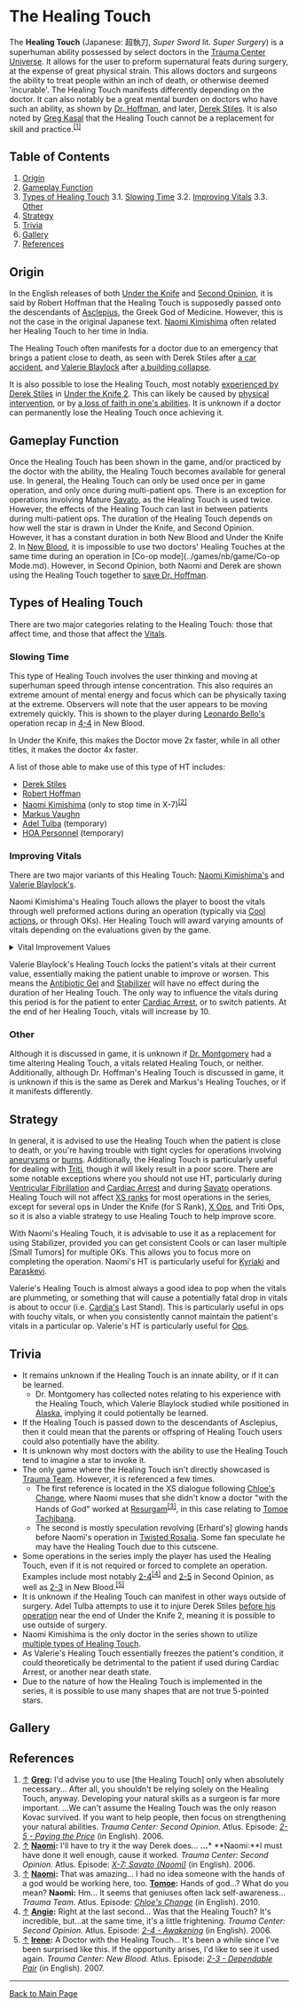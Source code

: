 # The Healing Touch

The **Healing Touch** (Japanese: 超執刀, *Super Sword* lit. *Super Surgery*) is a superhuman ability possessed by select doctors in the [Trauma Center Universe](Trauma_Center_Universe.md). It allows for the user to preform supernatural feats during surgery, at the expense of great physical strain. This allows doctors and surgeons the ability to treat people within an inch of death, or otherwise deemed 'incurable'. The Healing Touch manifests differently depending on the doctor. It can also notably be a great mental burden on doctors who have such an ability, as shown by [Dr. Hoffman](../games/so/characters/Robert_Hoffman.md), and later, [Derek Stiles](../games/so/characters/Derek_Stiles.md). It is also noted by [Greg Kasal](../games/so/characters/Greg_Kasal.md) that the Healing Touch cannot be a replacement for skill and practice.<sup><a id="cite_ref_1"></a>[[1]](#cite_note-1)</sup>

## Table of Contents
1. [Origin](#Origin)
2. [Gameplay Function](#Gameplay_Function)
3. [Types of Healing Touch](#Types_of_Healing_Touch)
	3.1. [Slowing Time](#Slowing_Time)
	3.2. [Improving Vitals](#Improving_Vitals)
	3.3. [Other](#Other)
4. [Strategy](#Strategy)
5. [Trivia](#Trivia)
6. [Gallery](#Gallery)
7. [References](#References)

## <a id="Origin"></a>Origin 

In the English releases of both [Under the Knife](../games/UTK.md) and [Second Opinion](../games/so/SO.md), it is said by Robert Hoffman that the Healing Touch is supposedly passed onto the descendants of [Asclepius](https://en.wikipedia.org/wiki/Asclepius), the Greek God of Medicine. However, this is not the case in the original Japanese text. [Naomi Kimishima](../games/so/characters/Naomi_Kimishima.md) often related her Healing Touch to her time in India.

The Healing Touch often manifests for a doctor due to an emergency that brings a patient close to death, as seen with Derek Stiles after [a car accident](../games/so/episodes/1_8.md), and [Valerie Blaylock](../games/nb/characters/Valerie_Blaylock.md) after [a building collapse](../games/nb/episodes/1_6.md). 

It is also possible to lose the Healing Touch, most notably [experienced by Derek Stiles](../games/utk2/episodes/4_2.md) in [Under the Knife 2](../games/utk2/UTK2.md). This can likely be caused by [physical intervention](../games/utk2/episodes/3_3.md), or by [a loss of faith in one's abilities](../games/utk2/episodes/3_7.md). It is unknown if a doctor can permanently lose the Healing Touch once achieving it.

## <a id="Gameplay_Function"></a>Gameplay Function

Once the Healing Touch has been shown in the game, and/or practiced by the doctor with the ability, the Healing Touch becomes available for general use. In general, the Healing Touch can only be used once per in game operation, and only once during multi-patient ops. There is an exception for operations involving Mature [Savato](../diseases/GUILT/Savato.md), as the Healing Touch is used twice. However, the effects of the Healing Touch can last in between patients during multi-patient ops. The duration of the Healing Touch depends on how well the star is drawn in Under the Knife, and Second Opinion. However, it has a constant duration in both New Blood and Under the Knife 2. <!--It typically lasts around ?? seconds.--> In [New Blood](../games/nb/New_Blood.md), it is impossible to use two doctors' Healing Touches at the same time during an operation in [Co-op mode](../games/nb/game/Co-op Mode.md). However, in Second Opinion, both Naomi and Derek are shown using the Healing Touch together to [save Dr. Hoffman](../games/so/episodes/6_8.md).

## <a id="Types_of_Healing_Touch"></a>Types of Healing Touch

There are two major categories relating to the Healing Touch: those that affect time, and those that affect the [Vitals](mechanics/Vitals.md).

### <a id="Slowing_Time"></a>Slowing Time

This type of Healing Touch involves the user thinking and moving at superhuman speed through intense concentration. This also requires an extreme amount of mental energy and focus which can be physically taxing at the extreme. Observers will note that the user appears to be moving extremely quickly. This is shown to the player during [Leonardo Bello's](../games/nb/characters/Leonardo_Bello.md) operation recap in [4-4](../games/nb/episodes/4_4.md) in New Blood.

In Under the Knife, this makes the Doctor move 2x faster, while in all other titles, it makes the doctor 4x faster.

A list of those able to make use of this type of HT includes:
* [Derek Stiles](../games/so/characters/Derek_Stiles.md)
* [Robert Hoffman](../games/so/characters/Robert_Hoffman.md)
* [Naomi Kimishima](../games/so/characters/Naomi_Kimishima.md) (only to stop time in X-7)<sup><a id="cite_ref_2"></a>[[2]](#cite_note-2)</sup>
* [Markus Vaughn](../games/nb/characters/Markus_Vaughn.md)
* [Adel Tulba](../utk2/characters/Adel_Tulba.md) (temporary)
* [HOA Personnel](../utk2/characters/HOA_Personnel) (temporary)

### <a id="Improving_Vitals"></a>Improving Vitals

There are two major variants of this Healing Touch: [Naomi Kimishima's](../games/so/characters/Naomi_Kimishima.md) and [Valerie Blaylock's](../games/nb/characters/Valerie_Blaylock.md).

Naomi Kimishima's Healing Touch allows the player to boost the vitals through well preformed actions during an operation (typically via [Cool actions](mechanics/score.md), or through OKs). Her Healing Touch will award varying amounts of vitals depending on the evaluations given by the game.

<details markdown="1">

<summary>Vital Improvement Values</summary>

| | Easy | Normal | Hard | Extreme |
| --- | --- | --- | --- | --- |
| Cool | | | | |
| Good | | | | |
| OK | | | | | 
| Bad | | | | |
| Defeat | | | | |

<!-- finish this table -->

</details>

Valerie Blaylock's Healing Touch locks the patient's vitals at their current value, essentially making the patient unable to improve or worsen. This means the [Antibiotic Gel](tools/Antibiotic_Gel.md) and [Stabilizer](tools/Syringe.md) will have no effect during the duration of her Healing Touch. The only way to influence the vitals during this period is for the patient to enter [Cardiac Arrest](../diseases/general/Cardiac_Arrest.md), or to switch patients. At the end of her Healing Touch, vitals will increase by 10.

### <a id="Other"></a>Other

Although it is discussed in game, it is unknown if [Dr. Montgomery](../games/nb/characters/Dr._Montgomery.md) had a time altering Healing Touch, a vitals related Healing Touch, or neither. Additionally, although Dr. Hoffman's Healing Touch is discussed in game, it is unknown if this is the same as Derek and Markus's Healing Touches, or if it manifests differently.

## <a id="Strategy"></a>Strategy

In general, it is advised to use the Healing Touch when the patient is close to death, or you're having trouble with tight cycles for operations involving [aneurysms](../diseases/general/Aneurysm.md) or [burns](../diseases/general/Burn.md). Additionally, the Healing Touch is particularly useful for dealing with [Triti](../diseases/GUILT/Triti.md), though it will likely result in a poor score. There are some notable exceptions where you should not use HT, particularly during [Ventricular Fibrillation](../diseases/general/Ventricular_Fibrillation.md) and [Cardiac Arrest](../diseases/general/Cardiac_Arrest.md) and during [Savato](../diseases/GUILT/Savato.md) operations. Healing Touch will not affect [XS ranks](mechanics/ranks.md) for most operations in the series, except for several ops in Under the Knife (for S Rank), [X Ops](mechanics/X_Ops.md), and Triti Ops, so it is also a viable strategy to use Healing Touch to help improve score.

With Naomi's Healing Touch, it is advisable to use it as a replacement for using Stabilizer, provided you can get consistent Cools or can laser multiple [Small Tumors] for multiple OKs. This allows you to focus more on completing the operation. Naomi's HT is particularly useful for [Kyriaki](../diseases/GUILT/Kyriaki.md) and [Paraskevi](../diseases/GUILT/Paraskevi.md).

Valerie's Healing Touch is almost always a good idea to pop when the vitals are plummeting, or something that will cause a potentially fatal drop in vitals is about to occur (i.e. [Cardia's](../diseases/Stigma/Cardia.md) Last Stand). This is particularly useful in ops with touchy vitals, or when you consistently cannot maintain the patient's vitals in a particular op. Valerie's HT is particularly useful for [Ops](../diseases/Stigma/Ops.md).

## <a id="Trivia"></a>Trivia

* It remains unknown if the Healing Touch is an innate ability, or if it can be learned.
	* Dr. Montgomery has collected notes relating to his experience with the Healing Touch, which Valerie Blaylock studied while positioned in [Alaska](../games/nb/locations/Alaska.md), implying it could potientally be learned.
* If the Healing Touch is passed down to the descendants of Asclepius, then it could mean that the parents or offspring of Healing Touch users could also potentially have the ability.
* It is unknown why most doctors with the ability to use the Healing Touch tend to imagine a star to invoke it.
* The only game where the Healing Touch isn't directly showcased is [Trauma Team](../games/tt/TT.md). However, it is referenced a few times.
	* The first reference is located in the XS dialogue following [Chloe's Change](../games/tt/episodes/PZ_6.md), where Naomi muses that she didn't know a doctor "with the Hands of God" worked at [Resurgam](../games/tt/locations/Resurgam.md)<sup><a id="cite_ref_3"></a>[[3]](#cite_note-3)</sup>, in this case relating to [Tomoe Tachibana](../games/tt/characters/Tomoe_Tachibana.md).
	* The second is mostly speculation revolving [Erhard's] glowing hands before Naomi's operation in [Twisted Rosalia](../games/tt/episodes/PZ_13.md). Some fan speculate he may have the Healing Touch due to this cutscene.
* Some operations in the series imply the player has used the Healing Touch, even if it is not required or forced to complete an operation. Examples include most notably [2-4](../games/so/episodes/2_4.md)<sup><a id="cite_ref_4"></a>[[4]](#cite_note-4)</sup> and [2-5](../games/so/episodes/2_5.md) in Second Opinion, as well as [2-3](../games/nb/episodes/2_3.md) in New Blood.<sup><a id="cite_ref_5"></a>[[5]](#cite_note-5)</sup>
* It is unknown if the Healing Touch can manifest in other ways outside of surgery. Adel Tulba attempts to use it to injure Derek Stiles [before his operation](../games/utk2/episodes/7_4.md) near the end of Under the Knife 2, meaning it is possible to use outside of surgery.
* Naomi Kimishima is the only doctor in the series shown to utilize [multiple types of Healing Touch](../games/so/episodes/X_7.md).
* As Valerie's Healing Touch essentially freezes the patient's condition, it could theoretically be detrimental to the patient if used during Cardiac Arrest, or another near death state.
* Due to the nature of how the Healing Touch is implemented in the series, it is possible to use many shapes that are not true 5-pointed stars.

## <a id="Gallery"></a>Gallery

<!-- Superstars channel lol -->

## <a id="References"></a>References

1. <a id="cite_note-1"></a> [↑](#cite_ref_1) **[Greg](../games/so/characters/Greg_Kasal.md):** I'd advise you to use [the Healing Touch] only when absolutely necessary... After all, you shouldn't be relying solely on the Healing Touch, anyway. Developing your natural skills as a surgeon is far more important. ...We can't assume the Healing Touch was the only reason Kovac survived. If you want to help people, then focus on strengthening your natural abilities.
*Trauma Center: Second Opinion.* Atlus. Episode: *[2-5 - Paying the Price](../games/so/episodes/2_5.md)* (in English). 2006. <br>
2. <a id="cite_note-2"></a> [↑](#cite_ref_2) **[Naomi](../games/so/characters/Naomi_Kimishima.md):** I'll have to try it the way Derek does... 
**...***
**Naomi:**I must have done it well enough, cause it worked.
*Trauma Center: Second Opinion.* Atlus. Episode: *[X-7: Savato (Naomi)](../games/so/episodes/X_7.md)* (in English). 2006. <br>
3. <a id="cite_note-3"></a> [↑](#cite_ref_3) **[Naomi](../games/so/characters/Naomi_Kimishima.md):** That was amazing... I had no idea someone with the hands of a god would be working here, too.
**[Tomoe](../games/tt/characters/Tomoe_Tachibana.md):** Hands of god...? What do you mean?
**Naomi:** Hm... It seems that geniuses often lack self-awareness...
*Trauma Team.* Atlus. Episode: *[Chloe's Change](../games/tt/episodes/PZ_6.md)* (in English). 2010. <br>
4. <a id="cite_note-4"></a> [↑](#cite_ref_4) **[Angie](../games/so/characters/Angie_Thompson.md):** Right at the last second... Was that the Healing Touch? It's incredible, but...at the same time, it's a little frightening.
*Trauma Center: Second Opinion.* Atlus. Episode: *[2-4 - Awakening](../games/so/episodes/2_4.md)* (in English). 2006. <br>
5. <a id="cite_note-5"></a> [↑](#cite_ref_5) **[Irene](../games/nb/characters/Irene_Quatro.md):** A Doctor with the Healing Touch... It's been a while since I've been surprised like this. If the opportunity arises, I'd like to see it used again.
*Trauma Center: New Blood.* Atlus. Episode: *[2-3 - Dependable Pair](../games/nb/episodes/2_3.md)* (in English). 2007. <br>

---

[Back to Main Page](/tc-wiki)